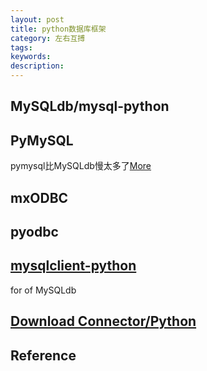 ```yaml
---
layout: post
title: python数据库框架
category: 左右互搏
tags:
keywords: 
description: 
---
```


## MySQLdb/mysql-python

## PyMySQL

pymysql比MySQLdb慢太多了[More](https://www.zhihu.com/question/19869186)

## mxODBC

## pyodbc

## [mysqlclient-python](https://github.com/PyMySQL/mysqlclient-python)

for of MySQLdb

## [Download Connector/Python](https://dev.mysql.com/downloads/connector/python/)

## Reference

